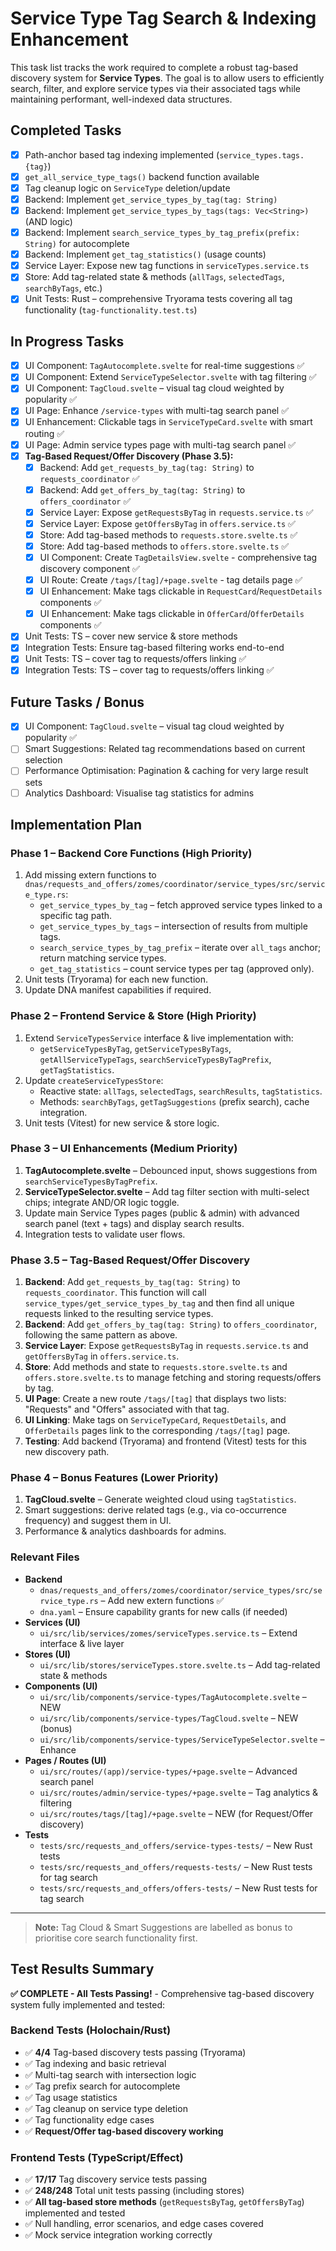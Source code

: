# Service Type Tag Search & Indexing Enhancement

This task list tracks the work required to complete a robust tag-based discovery system for **Service Types**. The goal is to allow users to efficiently search, filter, and explore service types via their associated tags while maintaining performant, well-indexed data structures.

## Completed Tasks

- [x] Path-anchor based tag indexing implemented (`service_types.tags.{tag}`)
- [x] `get_all_service_type_tags()` backend function available
- [x] Tag cleanup logic on `ServiceType` deletion/update
- [x] Backend: Implement `get_service_types_by_tag(tag: String)`
- [x] Backend: Implement `get_service_types_by_tags(tags: Vec<String>)` (AND logic)
- [x] Backend: Implement `search_service_types_by_tag_prefix(prefix: String)` for autocomplete
- [x] Backend: Implement `get_tag_statistics()` (usage counts)
- [x] Service Layer: Expose new tag functions in `serviceTypes.service.ts`
- [x] Store: Add tag-related state & methods (`allTags`, `selectedTags`, `searchByTags`, etc.)
- [x] Unit Tests: Rust – comprehensive Tryorama tests covering all tag functionality (`tag-functionality.test.ts`)

## In Progress Tasks

- [x] UI Component: `TagAutocomplete.svelte` for real-time suggestions ✅
- [x] UI Component: Extend `ServiceTypeSelector.svelte` with tag filtering ✅
- [x] UI Component: `TagCloud.svelte` – visual tag cloud weighted by popularity ✅
- [x] UI Page: Enhance `/service-types` with multi-tag search panel ✅
- [x] UI Enhancement: Clickable tags in `ServiceTypeCard.svelte` with smart routing ✅
- [x] UI Page: Admin service types page with multi-tag search panel ✅
- [x] **Tag-Based Request/Offer Discovery (Phase 3.5):**
  - [x] Backend: Add `get_requests_by_tag(tag: String)` to `requests_coordinator` ✅
  - [x] Backend: Add `get_offers_by_tag(tag: String)` to `offers_coordinator` ✅
  - [x] Service Layer: Expose `getRequestsByTag` in `requests.service.ts` ✅
  - [x] Service Layer: Expose `getOffersByTag` in `offers.service.ts` ✅
  - [x] Store: Add tag-based methods to `requests.store.svelte.ts` ✅
  - [x] Store: Add tag-based methods to `offers.store.svelte.ts` ✅
  - [x] UI Component: Create `TagDetailsView.svelte` - comprehensive tag discovery component ✅
  - [x] UI Route: Create `/tags/[tag]/+page.svelte` - tag details page ✅
  - [x] UI Enhancement: Make tags clickable in `RequestCard`/`RequestDetails` components ✅
  - [x] UI Enhancement: Make tags clickable in `OfferCard`/`OfferDetails` components ✅
- [x] Unit Tests: TS – cover new service & store methods
- [x] Integration Tests: Ensure tag-based filtering works end-to-end
- [x] Unit Tests: TS – cover tag to requests/offers linking ✅
- [x] Integration Tests: TS – cover tag to requests/offers linking ✅

## Future Tasks / Bonus

- [x] UI Component: `TagCloud.svelte` – visual tag cloud weighted by popularity ✅
- [ ] Smart Suggestions: Related tag recommendations based on current selection
- [ ] Performance Optimisation: Pagination & caching for very large result sets
- [ ] Analytics Dashboard: Visualise tag statistics for admins

## Implementation Plan

### Phase 1 – Backend Core Functions (High Priority)
1. Add missing extern functions to `dnas/requests_and_offers/zomes/coordinator/service_types/src/service_type.rs`:
   - `get_service_types_by_tag` – fetch approved service types linked to a specific tag path.
   - `get_service_types_by_tags` – intersection of results from multiple tags.
   - `search_service_types_by_tag_prefix` – iterate over `all_tags` anchor; return matching service types.
   - `get_tag_statistics` – count service types per tag (approved only).
2. Unit tests (Tryorama) for each new function.
3. Update DNA manifest capabilities if required.

### Phase 2 – Frontend Service & Store (High Priority)
1. Extend `ServiceTypesService` interface & live implementation with:
   - `getServiceTypesByTag`, `getServiceTypesByTags`, `getAllServiceTypeTags`, `searchServiceTypesByTagPrefix`, `getTagStatistics`.
2. Update `createServiceTypesStore`:
   - Reactive state: `allTags`, `selectedTags`, `searchResults`, `tagStatistics`.
   - Methods: `searchByTags`, `getTagSuggestions` (prefix search), cache integration.
3. Unit tests (Vitest) for new service & store logic.

### Phase 3 – UI Enhancements (Medium Priority)
1. **TagAutocomplete.svelte** – Debounced input, shows suggestions from `searchServiceTypesByTagPrefix`.
2. **ServiceTypeSelector.svelte** – Add tag filter section with multi-select chips; integrate AND/OR logic toggle.
3. Update main Service Types pages (public & admin) with advanced search panel (text + tags) and display search results.
4. Integration tests to validate user flows.

### Phase 3.5 – Tag-Based Request/Offer Discovery
1. **Backend**: Add `get_requests_by_tag(tag: String)` to `requests_coordinator`. This function will call `service_types/get_service_types_by_tag` and then find all unique requests linked to the resulting service types.
2. **Backend**: Add `get_offers_by_tag(tag: String)` to `offers_coordinator`, following the same pattern as above.
3. **Service Layer**: Expose `getRequestsByTag` in `requests.service.ts` and `getOffersByTag` in `offers.service.ts`.
4. **Store**: Add methods and state to `requests.store.svelte.ts` and `offers.store.svelte.ts` to manage fetching and storing requests/offers by tag.
5. **UI Page**: Create a new route `/tags/[tag]` that displays two lists: "Requests" and "Offers" associated with that tag.
6. **UI Linking**: Make tags on `ServiceTypeCard`, `RequestDetails`, and `OfferDetails` pages link to the corresponding `/tags/[tag]` page.
7. **Testing**: Add backend (Tryorama) and frontend (Vitest) tests for this new discovery path.

### Phase 4 – Bonus Features (Lower Priority)
1. **TagCloud.svelte** – Generate weighted cloud using `tagStatistics`.
2. Smart suggestions: derive related tags (e.g., via co-occurrence frequency) and suggest them in UI.
3. Performance & analytics dashboards for admins.

### Relevant Files

- **Backend**
  - `dnas/requests_and_offers/zomes/coordinator/service_types/src/service_type.rs` – Add new extern functions ✅
  - `dna.yaml` – Ensure capability grants for new calls (if needed)
- **Services (UI)**
  - `ui/src/lib/services/zomes/serviceTypes.service.ts` – Extend interface & live layer
- **Stores (UI)**
  - `ui/src/lib/stores/serviceTypes.store.svelte.ts` – Add tag-related state & methods
- **Components (UI)**
  - `ui/src/lib/components/service-types/TagAutocomplete.svelte` – NEW
  - `ui/src/lib/components/service-types/TagCloud.svelte` – NEW (bonus)
  - `ui/src/lib/components/service-types/ServiceTypeSelector.svelte` – Enhance
- **Pages / Routes (UI)**
  - `ui/src/routes/(app)/service-types/+page.svelte` – Advanced search panel
  - `ui/src/routes/admin/service-types/+page.svelte` – Tag analytics & filtering
  - `ui/src/routes/tags/[tag]/+page.svelte` – NEW (for Request/Offer discovery)
- **Tests**
  - `tests/src/requests_and_offers/service-types-tests/` – New Rust tests
  - `tests/src/requests_and_offers/requests-tests/` – New Rust tests for tag search
  - `tests/src/requests_and_offers/offers-tests/` – New Rust tests for tag search

---

> **Note:** Tag Cloud & Smart Suggestions are labelled as bonus to prioritise core search functionality first. 

## Test Results Summary

**✅ COMPLETE - All Tests Passing!** - Comprehensive tag-based discovery system fully implemented and tested:

### Backend Tests (Holochain/Rust)
- ✅ **4/4** Tag-based discovery tests passing (Tryorama)
- ✅ Tag indexing and basic retrieval
- ✅ Multi-tag search with intersection logic  
- ✅ Tag prefix search for autocomplete
- ✅ Tag usage statistics
- ✅ Tag cleanup on service type deletion
- ✅ Tag functionality edge cases
- ✅ **Request/Offer tag-based discovery working**

### Frontend Tests (TypeScript/Effect)
- ✅ **17/17** Tag discovery service tests passing
- ✅ **248/248** Total unit tests passing (including stores)
- ✅ **All tag-based store methods** (`getRequestsByTag`, `getOffersByTag`) implemented and tested
- ✅ Null handling, error scenarios, and edge cases covered
- ✅ Mock service integration working correctly 